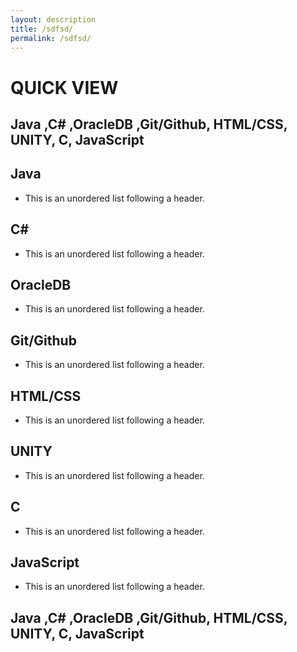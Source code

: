 ```yaml
---
layout: description
title: /sdfsd/
permalink: /sdfsd/
---
```

# QUICK VIEW
## Java ,C# ,OracleDB ,Git/Github, HTML/CSS, UNITY, C, JavaScript
## Java
*   This is an unordered list following a header.
## C#
*   This is an unordered list following a header.
## OracleDB
*   This is an unordered list following a header.
## Git/Github
*   This is an unordered list following a header.
## HTML/CSS
*   This is an unordered list following a header.
## UNITY
*   This is an unordered list following a header.
## C
*   This is an unordered list following a header.
## JavaScript
*   This is an unordered list following a header.
## Java ,C# ,OracleDB ,Git/Github, HTML/CSS, UNITY, C, JavaScript

